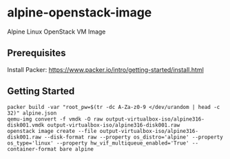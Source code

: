 # alpine-openstack-image
Alpine Linux OpenStack VM Image

## Prerequisites

Install Packer: https://www.packer.io/intro/getting-started/install.html

## Getting Started

```
packer build -var "root_pw=$(tr -dc A-Za-z0-9 </dev/urandom | head -c 32)" alpine.json
qemu-img convert -f vmdk -O raw output-virtualbox-iso/alpine316-disk001.vmdk output-virtualbox-iso/alpine316-disk001.raw
openstack image create --file output-virtualbox-iso/alpine316-disk001.raw --disk-format raw --property os_distro='alpine' --property os_type='linux' --property hw_vif_multiqueue_enabled='True' --container-format bare alpine
```
